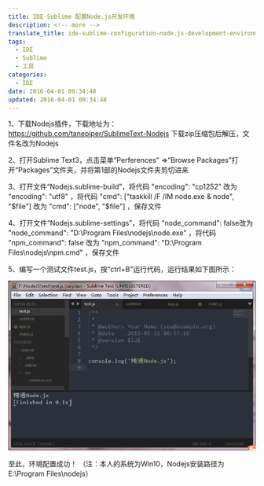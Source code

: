 ```yaml
---
title: IDE-Sublime 配置Node.js开发环境
description: <!-- more -->
translate_title: ide-sublime-configuration-node.js-development-environment
tags:
  - IDE
  - Sublime
  - 工具
categories:
  - IDE
date: 2016-04-01 09:34:48
updated: 2016-04-01 09:34:48
---
```



1、下载Nodejs插件，下载地址为：
https://github.com/tanepiper/SublimeText-Nodejs
下载zip压缩包后解压，文件名改为Nodejs

2、打开Sublime Text3，点击菜单“Perferences” =>“Browse Packages”打开“Packages”文件夹，并将第1部的Nodejs文件夹剪切进来

3、打开文件“Nodejs.sublime-build”，将代码 "encoding": "cp1252" 改为 "encoding": "utf8" ，将代码 "cmd": ["taskkill /F /IM node.exe & node", "$file"] 改为 "cmd": ["node", "$file"] ，保存文件

4、打开文件“Nodejs.sublime-settings”，将代码 "node_command": false改为 "node_command": "D:\\Program Files\\nodejs\\node.exe" ，将代码 "npm_command": false 改为 "npm_command": "D:\\Program Files\\nodejs\\npm.cmd" ，保存文件

5、编写一个测试文件test.js，按“ctrl+B"运行代码，运行结果如下图所示：

![05](/images/sublime/05.png)

至此，环境配置成功！
（注：本人的系统为Win10，Nodejs安装路径为E:\Program Files\nodejs）
